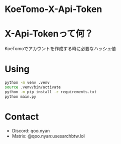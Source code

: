 # KoeTomo-X-Api-Token

# X-Api-Tokenって何？

KoeTomoでアカウントを作成する時に必要なハッシュ値

# Using

```bash
python -m venv .venv
source .venv/bin/activate
python -m pip install -r requirements.txt
python main.py
```

# Contact

- Discord: qoo.nyan
- Matrix: @qoo.nyan:usesarchbtw.lol